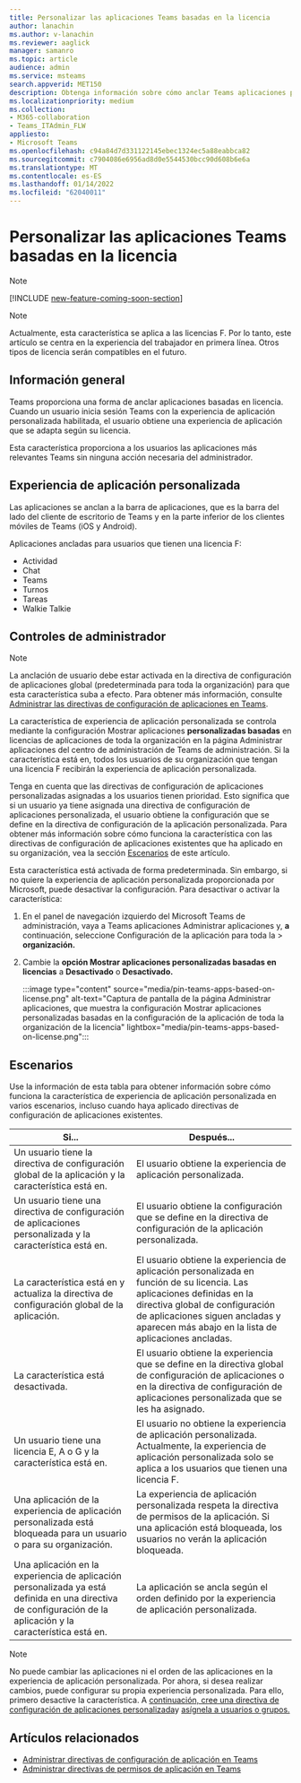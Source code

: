 ```yaml
---
title: Personalizar las aplicaciones Teams basadas en la licencia
author: lanachin
ms.author: v-lanachin
ms.reviewer: aaglick
manager: samanro
ms.topic: article
audience: admin
ms.service: msteams
search.appverid: MET150
description: Obtenga información sobre cómo anclar Teams aplicaciones para usuarios de su organización en función de la licencia.
ms.localizationpriority: medium
ms.collection:
- M365-collaboration
- Teams_ITAdmin_FLW
appliesto:
- Microsoft Teams
ms.openlocfilehash: c94a84d7d331122145ebec1324ec5a88eabbca82
ms.sourcegitcommit: c7904086e6956ad8d0e5544530bcc90d608b6e6a
ms.translationtype: MT
ms.contentlocale: es-ES
ms.lasthandoff: 01/14/2022
ms.locfileid: "62040011"
---
```

# <a name="tailor-your-teams-apps-based-on-license"></a>Personalizar las aplicaciones Teams basadas en la licencia

> [!NOTE]
> [!INCLUDE [new-feature-coming-soon-section](includes/new-feature-coming-soon-section.md)]

> [!NOTE]
> Actualmente, esta característica se aplica a las licencias F. Por lo tanto, este artículo se centra en la experiencia del trabajador en primera línea. Otros tipos de licencia serán compatibles en el futuro.

## <a name="overview"></a>Información general

Teams proporciona una forma de anclar aplicaciones basadas en licencia. Cuando un usuario inicia sesión Teams con la experiencia de aplicación personalizada habilitada, el usuario obtiene una experiencia de aplicación que se adapta según su licencia.

Esta característica proporciona a los usuarios las aplicaciones más relevantes Teams sin ninguna acción necesaria del administrador.

## <a name="tailored-app-experience"></a>Experiencia de aplicación personalizada

Las aplicaciones se anclan a la barra de aplicaciones, que es la barra del lado del cliente de escritorio de Teams y en la parte inferior de los clientes móviles de Teams (iOS y Android).

Aplicaciones ancladas para usuarios que tienen una licencia F:

- Actividad
- Chat
- Teams
- Turnos
- Tareas
- Walkie Talkie

## <a name="admin-controls"></a>Controles de administrador

> [!NOTE]
> La anclación de usuario debe estar activada en la directiva de configuración de aplicaciones global (predeterminada para toda la organización) para que esta característica suba a efecto. Para obtener más información, consulte [Administrar las directivas de configuración de aplicaciones en Teams](teams-app-setup-policies.md).

La característica de experiencia de aplicación personalizada se controla mediante la configuración Mostrar [](manage-apps.md#manage-org-wide-app-settings) aplicaciones **personalizadas basadas** en licencias de aplicaciones de toda la organización en la página Administrar aplicaciones del centro de administración de Teams de administración. Si la característica está en, todos los usuarios de su organización que tengan una licencia F recibirán la experiencia de aplicación personalizada.

Tenga en cuenta que las directivas de configuración de aplicaciones personalizadas asignadas a los usuarios tienen prioridad. Esto significa que si un usuario ya tiene asignada una directiva de configuración de aplicaciones personalizada, el usuario obtiene la configuración que se define en la directiva de configuración de la aplicación personalizada. Para obtener más información sobre cómo funciona la característica con las directivas de configuración de aplicaciones existentes que ha aplicado en su organización, vea la sección [Escenarios](#scenarios) de este artículo.

Esta característica está activada de forma predeterminada. Sin embargo, si no quiere la experiencia de aplicación personalizada proporcionada por Microsoft, puede desactivar la configuración. Para desactivar o activar la característica:

1. En el panel de navegación izquierdo del Microsoft Teams de administración, vaya a Teams aplicaciones Administrar aplicaciones y, **a** continuación, seleccione Configuración de la aplicación para toda la  >   **organización.**
2. Cambie la **opción Mostrar aplicaciones personalizadas basadas en licencias** a **Desactivado** o **Desactivado.** 

    :::image type="content" source="media/pin-teams-apps-based-on-license.png" alt-text="Captura de pantalla de la página Administrar aplicaciones, que muestra la configuración Mostrar aplicaciones personalizadas basadas en la configuración de la aplicación de toda la organización de la licencia" lightbox="media/pin-teams-apps-based-on-license.png":::

## <a name="scenarios"></a>Escenarios

Use la información de esta tabla para obtener información sobre cómo funciona la característica de experiencia de aplicación personalizada en varios escenarios, incluso cuando haya aplicado directivas de configuración de aplicaciones existentes.

|Si...  |Después... |
|---------|---------|
|Un usuario tiene la directiva de configuración global de la aplicación y la característica está en.     | El usuario obtiene la experiencia de aplicación personalizada.        |
|Un usuario tiene una directiva de configuración de aplicaciones personalizada y la característica está en.    |El usuario obtiene la configuración que se define en la directiva de configuración de la aplicación personalizada.          |
|La característica está en y actualiza la directiva de configuración global de la aplicación.     |El usuario obtiene la experiencia de aplicación personalizada en función de su licencia. Las aplicaciones definidas en la directiva global de configuración de aplicaciones siguen ancladas y aparecen más abajo en la lista de aplicaciones ancladas.          |
|La característica está desactivada.   | El usuario obtiene la experiencia que se define en la directiva global de configuración de aplicaciones o en la directiva de configuración de aplicaciones personalizada que se les ha asignado.          |
|Un usuario tiene una licencia E, A o G y la característica está en.   | El usuario no obtiene la experiencia de aplicación personalizada. Actualmente, la experiencia de aplicación personalizada solo se aplica a los usuarios que tienen una licencia F.        |
|Una aplicación de la experiencia de aplicación personalizada está bloqueada para un usuario o para su organización.      |La experiencia de aplicación personalizada respeta la directiva de permisos de la aplicación. Si una aplicación está bloqueada, los usuarios no verán la aplicación bloqueada.           |
|Una aplicación en la experiencia de aplicación personalizada ya está definida en una directiva de configuración de la aplicación y la característica está en. |La aplicación se ancla según el orden definido por la experiencia de aplicación personalizada.        |

> [!NOTE]
> No puede cambiar las aplicaciones ni el orden de las aplicaciones en la experiencia de aplicación personalizada. Por ahora, si desea realizar cambios, puede configurar su propia experiencia personalizada. Para ello, primero desactive la característica. A [continuación, cree una directiva de configuración de aplicaciones personalizada](teams-app-setup-policies.md)y [asígnela a usuarios o grupos.](assign-policies-users-and-groups.md)

## <a name="related-articles"></a>Artículos relacionados

- [Administrar directivas de configuración de aplicación en Teams](teams-app-setup-policies.md)
- [Administrar directivas de permisos de aplicación en Teams](teams-app-permission-policies.md)

